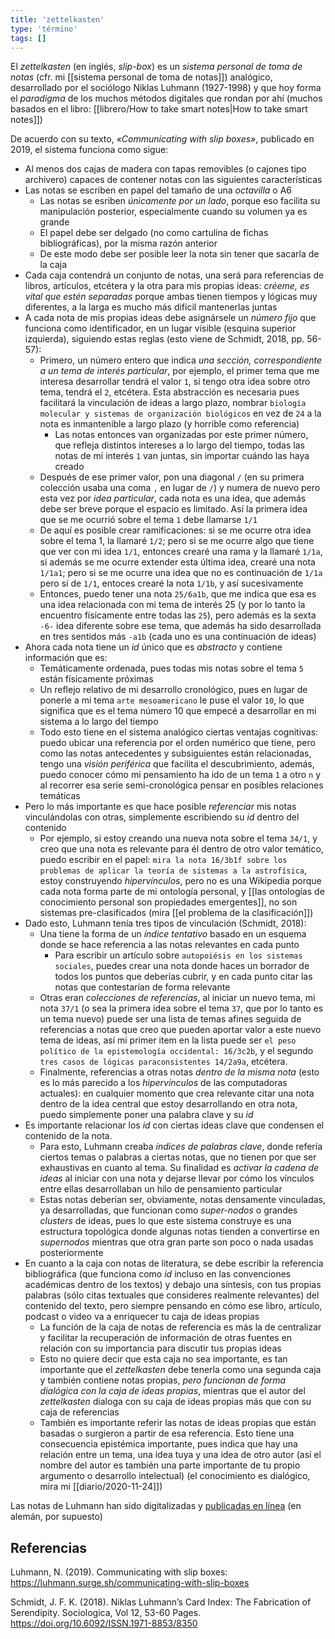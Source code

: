 ```yaml
---
title: 'zettelkasten'
type: 'término'
tags: []
---
```


El *zettelkasten* (en inglés, *slip-box*) es un *sistema personal de toma de notas* (cfr. mi [[sistema personal de toma de notas]]) analógico, desarrollado por el sociólogo Niklas Luhmann (1927-1998) y que hoy forma el *paradigma* de los muchos métodos digitales que rondan por ahí (muchos basados en el libro: [[librero/How to take smart notes|How to take smart notes]])

De acuerdo con su texto, *«Communicating with slip boxes»*, publicado en 2019, el sistema funciona como sigue:

- Al menos dos cajas de madera con tapas removibles (o cajones tipo archivero) capaces de contener notas con las siguientes características
- Las notas se escriben en papel del tamaño de una *octavilla* o A6
	- Las notas se esriben *únicamente por un lado*, porque eso facilita su manipulación posterior, especialmente cuando su volumen ya es grande
	- El papel debe ser delgado (no como cartulina de fichas bibliográficas), por la misma razón anterior
	- De este modo debe ser posible leer la nota sin tener que sacarla de la caja
- Cada caja contendrá un conjunto de notas, una será para referencias de libros, artículos, etcétera y la otra para mis propias ideas: *créeme, es vital que estén separadas* porque ambas tienen tiempos y lógicas muy diferentes, a la larga es mucho más difícil mantenerlas juntas
- A cada nota de mis propias ideas debe asignársele un *número fijo* que funciona como identificador, en un lugar visible (esquina superior izquierda), siguiendo estas reglas (esto viene de Schmidt, 2018, pp. 56-57):
	- Primero, un número entero que indica *una sección, correspondiente a un tema de interés particular*, por ejemplo, el primer tema que me interesa desarrollar tendrá el valor `1`, si tengo otra idea sobre otro tema, tendrá el `2`, etcétera. Esta abstracción es necesaria pues facilitará la vinculación de ideas a largo plazo, nombrar `biología molecular y sistemas de organización biológicos` en vez de `24` a la nota es inmantenible a largo plazo (y horrible como referencia) 
		- Las notas entonces van organizadas por este primer número, que refleja distintos intereses a lo largo del tiempo, todas las notas de mi interés `1` van juntas, sin importar cuándo las haya creado
	- Después de ese primer valor, pon una diagonal `/` (en su primera colección usaba una coma `,` en lugar de `/`) y numera de nuevo pero esta vez por *idea particular*, cada nota es una idea, que además debe ser breve porque el espacio es limitado. Así la primera idea que se me ocurrió sobre el tema `1` debe llamarse `1/1`
	- De aquí es posible crear ramificaciones: si se me ocurre otra idea sobre el tema 1, la llamaré `1/2`; pero si se me ocurre algo que tiene que ver con mi idea `1/1`, entonces crearé una rama y la llamaré `1/1a`, si además se me ocurre extender esta última idea, crearé una nota `1/1a1`; pero si se me ocurre una idea que no es continuación de `1/1a` pero sí de `1/1`, entoces crearé la nota `1/1b`, y así sucesivamente
	- Entonces, puedo tener una nota `25/6a1b`, que me indica que esa es una idea relacionada con mi tema de interés 25 (y por lo tanto la encuentro físicamente entre todas las `25`), pero además es la sexta `-6-` idea diferente sobre ese tema, que además ha sido desarrollada en tres sentidos más `-a1b` (cada uno es una continuación de ideas)
- Ahora cada nota tiene un *id* único que es *abstracto* y contiene información que es:
	- Temáticamente ordenada, pues todas mis notas sobre el tema `5` están físicamente próximas
	- Un reflejo relativo de mi desarrollo cronológico, pues en lugar de ponerle a mi tema `arte mesoamericano` le puse el valor `10`, lo que significa que es el tema número 10 que empecé a desarrollar en mi sistema a lo largo del tiempo
	- Todo esto tiene en el sistema analógico ciertas ventajas cognitivas: puedo ubicar una referencia por el orden numérico que tiene, pero como las notas antecedentes y subsiguientes están relacionadas, tengo una *visión periférica* que facilita el descubrimiento, además, puedo conocer cómo mi pensamiento ha ido de un tema `1` a otro `n` y al recorrer esa serie semi-cronológica pensar en posibles relaciones temáticas
- Pero lo más importante es que hace posible *referenciar* mis notas vinculándolas con otras, simplemente escribiendo su *id* dentro del contenido
	- Por ejemplo, si estoy creando una nueva nota sobre el tema `34/1`, y creo que una nota es relevante para él dentro de otro valor temático, puedo escribir en el papel: `mira la nota 16/3b1f sobre los problemas de aplicar la teoría de sistemas a la astrofísica`, estoy construyendo *hipervínculos*, pero no es una Wikipedia porque cada nota forma parte de mi ontología personal, y [[las ontologías de conocimiento personal son propiedades emergentes]], no son sistemas pre-clasificados (mira [[el problema de la clasificación]])
- Dado esto, Luhmann tenía tres tipos de vinculación (Schmidt, 2018):
	- Una tiene la forma de un *índice tentativo* basado en un esquema donde se hace referencia a las notas relevantes en cada punto
		- Para escribir un artículo sobre `autopoiésis en los sistemas sociales`, puedes crear una nota donde haces un borrador de todos los puntos que deberías cubrir, y en cada punto citar las notas que contestarían de forma relevante
	- Otras eran *colecciones de referencias*, al iniciar un nuevo tema, mi nota `37/1` (o sea la primera idea sobre el tema `37`, que por lo tanto es un tema nuevo) puede ser una lista de temas afines seguida de referencias a notas que creo que pueden aportar valor a este nuevo tema de ideas, así mi primer item en la lista puede ser `el peso político de la epistemología occidental: 16/3c2b`, y el segundo `tres casos de lógicas paraconsistentes 14/2a9a`, etcétera.
	- Finalmente, referencias a otras notas *dentro de la misma nota* (esto es lo más parecido a los *hipervínculos* de las computadoras actuales): en cualquier momento que crea relevante citar una nota dentro de la idea central que estoy desarrollando en otra nota, puedo simplemente poner una palabra clave y su *id*
- Es importante relacionar los *id* con ciertas ideas clave que condensen el contenido de la nota.
	- Para esto, Luhmann creaba *índices de palabras clave*, donde refería ciertos temas o palabras a ciertas notas, que no tienen por que ser exhaustivas en cuanto al tema. Su finalidad es *activar la cadena de ideas* al iniciar con una nota y dejarse llevar por cómo los vínculos entre ellas desarrollaban un hilo de pensamiento particular
	- Estas notas deberían ser, obviamente, notas densamente vinculadas, ya desarrolladas, que funcionan como *super-nodos* o grandes *clusters* de ideas, pues lo que este sistema construye es una estructura topológica donde algunas notas tienden a convertirse en *supernodos* mientras que otra gran parte son poco o nada usadas posteriormente
- En cuanto a la caja con notas de literatura, se debe escribir la referencia bibliográfica (que funciona como *id* incluso en las convenciones académicas dentro de los textos) y debajo una síntesis, con tus propias palabras (sólo citas textuales que consideres realmente relevantes) del contenido del texto, pero siempre pensando en cómo ese libro, artículo, podcast o video va a enriquecer tu caja de ideas propias
	- La función de la caja de notas de referencia es más la de centralizar y facilitar la recuperación de información de otras fuentes en relación con su importancia para discutir tus propias ideas
	- Esto no quiere decir que esta caja no sea importante, es tan importante que el *zettelkasten* debe tenerla como una segunda caja y también contiene notas propias, *pero funcionan de forma dialógica con la caja de ideas propias*, mientras que el autor del *zettelkasten* dialoga con su caja de ideas propias más que con su caja de referencias
	- También es importante referir las notas de ideas propias que están basadas o surgieron a partir de esa referencia. Esto tiene una consecuencia epistémica importante, pues indica que hay una relación entre un tema, una idea tuya y una idea de otro autor (así el nombre del autor es también una parte importante de tu propio argumento o desarrollo intelectual) (el conocimiento es dialógico, mira mi [[diario/2020-11-24]])

Las notas de Luhmann han sido digitalizadas y [publicadas en línea](https://niklas-luhmann-archiv.de/bestand/zettelkasten/suche) (en alemán, por supuesto)

## Referencias

Luhmann, N. (2019). Communicating with slip boxes: https://luhmann.surge.sh/communicating-with-slip-boxes

Schmidt, J. F. K. (2018). Niklas Luhmann’s Card Index: The Fabrication of Serendipity. Sociologica, Vol 12, 53-60 Pages. https://doi.org/10.6092/ISSN.1971-8853/8350
